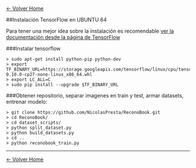 [<- Volver Home](../README.md)  

##Instalación TensorFlow en UBUNTU 64

Para tener una mejor idea sobre la instalación es recomendable [ver la documentación desde la página de TensorFlow](https://www.tensorflow.org/install/)

###Instalar tensorflow


```shell
> sudo apt-get install python-pip python-dev
> export TF_BINARY_URL=https://storage.googleapis.com/tensorflow/linux/cpu/tensorflow-0.10.0-cp27-none-linux_x86_64.whl
> export LC_ALL=C
> sudo pip install --upgrade $TF_BINARY_URL

```

###Obtener repositorio, separar imagenes en train y test, armar datasets, entrenar modelo:


```shell
> git clone https://github.com/NicolasPresta/ReconoBook.git
> cd ReconoBook/
> cd dataset_scripts/
> python split_dataset.py
> python build_datasets.py
> cd ..
> python reconobook_train.py
```


  ***
[<- Volver Home](../README.md)
